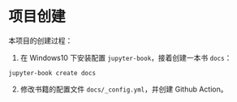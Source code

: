 # 项目创建

本项目的创建过程：

1. 在 Windows10 下安装配置 `jupyter-book`，接着创建一本书 `docs`：

```shell
jupyter-book create docs
```

2. 修改书籍的配置文件 `docs/_config.yml`，并创建 Github Action。